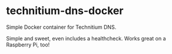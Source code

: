 # technitium-dns-docker
Simple Docker container for Technitium DNS.

Simple and sweet, even includes a healthcheck. Works great on a Raspberry Pi, too!
